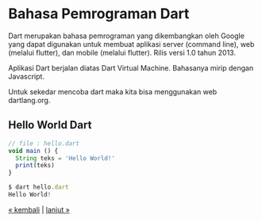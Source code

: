 # Bahasa Pemrograman Dart

Dart merupakan bahasa pemrograman yang dikembangkan oleh Google yang dapat digunakan untuk membuat aplikasi server (command line), web (melalui flutter), dan mobile (melalui flutter). Rilis versi 1.0 tahun 2013.

Aplikasi Dart berjalan diatas Dart Virtual Machine. Bahasanya mirip dengan Javascript.

Untuk sekedar mencoba dart maka kita bisa menggunakan web dartlang.org. 

## Hello World Dart

```js
// file : hello.dart
void main () {
  String teks = 'Hello World!' 
  print(teks)
}
```

```js
$ dart hello.dart
Hello World!
```


[&laquo; kembali](02.md) | [lanjut &raquo;](04.md)